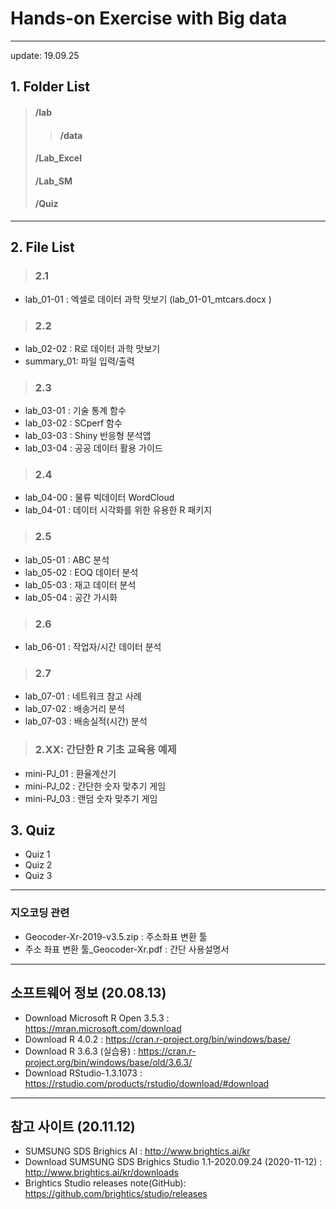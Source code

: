 # Hands-on Exercise with Big data
---
update: 19.09.25

## 1. Folder List
> #### /lab
>> #### /data
> #### /Lab_Excel
> #### /Lab_SM
> #### /Quiz

---
## 2. File List
> ### 2.1
- lab_01-01 : 엑셀로 데이터 과학 맛보기 (lab_01-01_mtcars.docx
)
> ### 2.2
- lab_02-02 : R로 데이터 과학 맛보기
- summary_01: 파일 입력/출력
> ### 2.3
- lab_03-01 : 기술 통계 함수
- lab_03-02 : SCperf 함수
- lab_03-03 : Shiny 반응형 분석앱 
- lab_03-04 : 공공 데이터 활용 가이드 
> ### 2.4
- lab_04-00 : 물류 빅데이터 WordCloud
- lab_04-01 : 데이터 시각화를 위한 유용한 R 패키지
> ### 2.5
- lab_05-01 : ABC 분석
- lab_05-02 : EOQ 데이터 분석
- lab_05-03 : 재고 데이터 분석
- lab_05-04 : 공간 가시화
> ### 2.6
- lab_06-01 : 작업자/시간 데이터 분석 
> ### 2.7
- lab_07-01 : 네트워크 참고 사례  
- lab_07-02 : 배송거리 분석  
- lab_07-03 : 배송실적(시간) 분석 

> ### 2.XX: 간단한 R 기초 교육용 예제
- mini-PJ_01 : 환율계산기  
- mini-PJ_02 : 간단한 숫자 맞추기 게임  
- mini-PJ_03 : 랜덤 숫자 맞추기 게임  

## 3. Quiz 
- Quiz 1
- Quiz 2
- Quiz 3
---
### 지오코딩 관련 
- Geocoder-Xr-2019-v3.5.zip : 주소좌표 변환 툴
- 주소 좌표 변환 툴_Geocoder-Xr.pdf : 간단 사용설명서
---
## 소프트웨어 정보 (20.08.13)
- Download Microsoft R Open 3.5.3 : https://mran.microsoft.com/download
- Download R 4.0.2                : https://cran.r-project.org/bin/windows/base/
- Download R 3.6.3 (실습용)        : https://cran.r-project.org/bin/windows/base/old/3.6.3/
- Download RStudio-1.3.1073       : https://rstudio.com/products/rstudio/download/#download

---
## 참고 사이트 (20.11.12)
- SUMSUNG SDS Brighics AI : http://www.brightics.ai/kr
- Download SUMSUNG SDS Brighics Studio 1.1-2020.09.24 (2020-11-12) : http://www.brightics.ai/kr/downloads
- Brightics Studio releases note(GitHub): https://github.com/brightics/studio/releases



